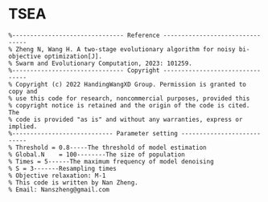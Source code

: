 # TSEA
    %------------------------------- Reference --------------------------------
    % Zheng N, Wang H. A two-stage evolutionary algorithm for noisy bi-objective optimization[J]. 
    % Swarm and Evolutionary Computation, 2023: 101259.
    %------------------------------- Copyright --------------------------------
    % Copyright (c) 2022 HandingWangXD Group. Permission is granted to copy and
    % use this code for research, noncommercial purposes, provided this
    % copyright notice is retained and the origin of the code is cited. The
    % code is provided "as is" and without any warranties, express or implied.
    %---------------------------- Parameter setting ---------------------------
    % Threshold = 0.8-----The threshold of model estimation
    % Global.N    = 100--------The size of population
    % Times = 5------The maximum frequency of model denoising
    % S = 3-------Resampling times
    % Objective relaxation: M-1
    % This code is written by Nan Zheng.
    % Email: Nanszheng@gmail.com
